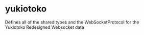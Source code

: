 # yukiotoko

Defines all of the shared types and the WebSocketProtocol for the Yukiotoko Redesigned Websocket data
